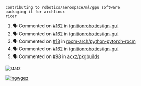 ```
contributing to robotics/aerospace/ml/gpu software
packaging it for archlinux
ricer
```

<!--START_SECTION:activity-->
1. 🗣 Commented on [#162](https://github.com/ignitionrobotics/ign-gui/issues/162) in [ignitionrobotics/ign-gui](https://github.com/ignitionrobotics/ign-gui)
2. 🗣 Commented on [#162](https://github.com/ignitionrobotics/ign-gui/issues/162) in [ignitionrobotics/ign-gui](https://github.com/ignitionrobotics/ign-gui)
3. 🗣 Commented on [#18](https://github.com/rocm-arch/python-pytorch-rocm/issues/18) in [rocm-arch/python-pytorch-rocm](https://github.com/rocm-arch/python-pytorch-rocm)
4. 🗣 Commented on [#162](https://github.com/ignitionrobotics/ign-gui/issues/162) in [ignitionrobotics/ign-gui](https://github.com/ignitionrobotics/ign-gui)
5. 🗣 Commented on [#98](https://github.com/acxz/pkgbuilds/issues/98) in [acxz/pkgbuilds](https://github.com/acxz/pkgbuilds)
<!--END_SECTION:activity-->


![statz](https://github-readme-stats.vercel.app/api?username=acxz&include_all_commits=true&show_icons=true)

[![lngwgez](https://github-readme-stats.vercel.app/api/top-langs/?username=acxz&layout=compact)](https://github.com/acxz/github-readme-stats)


<!--
**acxz/acxz** is a ✨ _special_ ✨ repository because its `README.md` (this file) appears on your GitHub profile.

Here are some ideas to get you started:

- 🔭 I’m currently working on ...
- 🌱 I’m currently learning ...
- 👯 I’m looking to collaborate on ...
- 🤔 I’m looking for help with ...
- 💬 Ask me about ...
- 📫 How to reach me: ...
- 😄 Pronouns: ...
- ⚡ Fun fact: ...
-->
